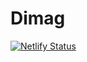 # Dimag

[![Netlify Status](https://api.netlify.com/api/v1/badges/ffc21763-53a3-4226-9827-ef9933d33ced/deploy-status)](https://app.netlify.com/sites/verdant-sherbet-e33230/deploys)